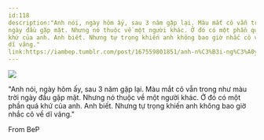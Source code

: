 ```yaml
---
id:118
description:"Anh nói, ngày hôm ấy, sau 3 năm gặp lại. Màu mắt cô vẫn trong như màu trời
ngày đầu gặp mặt. Nhưng nó thuộc về một người khác. Ở đó có một phần quá
khứ của anh. Anh biết. Nhưng tự trọng khiến anh không bao giờ nhắc cô về
dĩ vãng."
link:https://iambep.tumblr.com/post/167559801851/anh-n%C3%B3i-ng%C3%A0y-h%C3%B4m-%E1%BA%A5y-sau-3-n%C4%83m-g%E1%BA%B7p-l%E1%BA%A1i-m%C3%A0u-m%E1%BA%AFt
---
```


![](https://64.media.tumblr.com/6436f784a4842242b08c5952fc9b5154/tumblr_ozivxoIAWa1u3a9rjo1_1280.png)

"Anh nói, ngày hôm ấy, sau 3 năm gặp lại. Màu mắt cô vẫn trong như màu trời
ngày đầu gặp mặt. Nhưng nó thuộc về một người khác. Ở đó có một phần quá
khứ của anh. Anh biết. Nhưng tự trọng khiến anh không bao giờ nhắc cô về
dĩ vãng."

From BeP